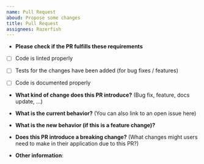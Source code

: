 ```yaml
---
name: Pull Request
aboud: Propose some changes
title: Pull Request
assignees: Razerfish
---
```


* **Please check if the PR fulfills these requirements**
- [ ] Code is linted properly
- [ ] Tests for the changes have been added (for bug fixes / features)
- [ ] Code is documented properly


* **What kind of change does this PR introduce?** (Bug fix, feature, docs update, ...)



* **What is the current behavior?** (You can also link to an open issue here)



* **What is the new behavior (if this is a feature change)?**



* **Does this PR introduce a breaking change?** (What changes might users need to make in their application due to this PR?)



* **Other information**:

